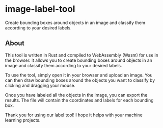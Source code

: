 # image-label-tool

Create bounding boxes around objects in an image and classify them according to your desired labels.

## About

This tool is written in Rust and compiled to WebAssembly (Wasm) for use in the browser. It allows you to create bounding boxes around objects in an image and classify them according to your desired labels.

To use the tool, simply open it in your browser and upload an image. You can then draw bounding boxes around the objects you want to classify by clicking and dragging your mouse.

Once you have labeled all the objects in the image, you can export the results. The file will contain the coordinates and labels for each bounding box.

Thank you for using our label tool! I hope it helps with your machine learning projects.
